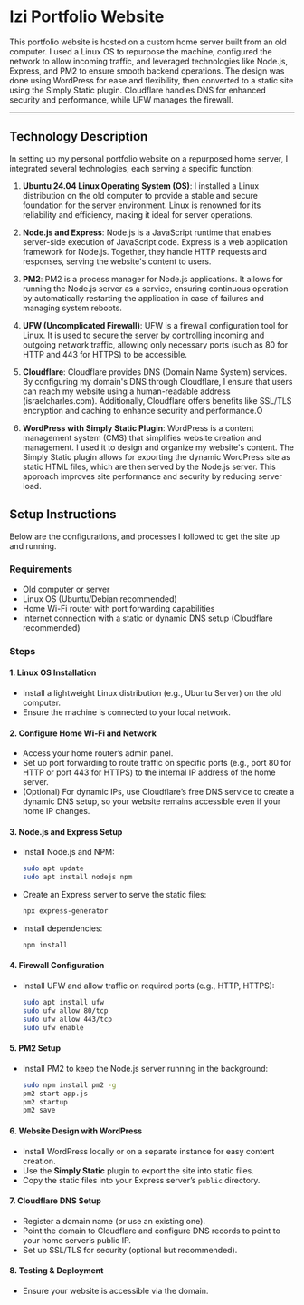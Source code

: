 # Izi Portfolio Website

This portfolio website is hosted on a custom home server built from an old computer. I used a Linux OS to repurpose the machine, configured the network to allow incoming traffic, and leveraged technologies like Node.js, Express, and PM2 to ensure smooth backend operations. The design was done using WordPress for ease and flexibility, then converted to a static site using the Simply Static plugin. Cloudflare handles DNS for enhanced security and performance, while UFW manages the firewall.

---

## Technology Description

In setting up my personal portfolio website on a repurposed home server, I integrated several technologies, each serving a specific function:

1. **Ubuntu 24.04 Linux Operating System (OS)**: I installed a Linux distribution on the old computer to provide a stable and secure foundation for the server environment. Linux is renowned for its reliability and efficiency, making it ideal for server operations.

2. **Node.js and Express**: Node.js is a JavaScript runtime that enables server-side execution of JavaScript code. Express is a web application framework for Node.js. Together, they handle HTTP requests and responses, serving the website's content to users.

3. **PM2**: PM2 is a process manager for Node.js applications. It allows for running the Node.js server as a service, ensuring continuous operation by automatically restarting the application in case of failures and managing system reboots.

4. **UFW (Uncomplicated Firewall)**: UFW is a firewall configuration tool for Linux. It is used to secure the server by controlling incoming and outgoing network traffic, allowing only necessary ports (such as 80 for HTTP and 443 for HTTPS) to be accessible.

5. **Cloudflare**: Cloudflare provides DNS (Domain Name System) services. By configuring my domain's DNS through Cloudflare, I ensure that users can reach my website using a human-readable address (israelcharles.com). Additionally, Cloudflare offers benefits like SSL/TLS encryption and caching to enhance security and performance.

6. **WordPress with Simply Static Plugin**: WordPress is a content management system (CMS) that simplifies website creation and management. I used it to design and organize my website's content. The Simply Static plugin allows for exporting the dynamic WordPress site as static HTML files, which are then served by the Node.js server. This approach improves site performance and security by reducing server load.

## Setup Instructions

Below are the configurations, and processes I followed to get the site up and running.

### Requirements

- Old computer or server
- Linux OS (Ubuntu/Debian recommended)
- Home Wi-Fi router with port forwarding capabilities
- Internet connection with a static or dynamic DNS setup (Cloudflare recommended)
  
### Steps

#### 1. **Linux OS Installation**

- Install a lightweight Linux distribution (e.g., Ubuntu Server) on the old computer.
- Ensure the machine is connected to your local network.

#### 2. **Configure Home Wi-Fi and Network**

- Access your home router’s admin panel.
- Set up port forwarding to route traffic on specific ports (e.g., port 80 for HTTP or port 443 for HTTPS) to the internal IP address of the home server.
- (Optional) For dynamic IPs, use Cloudflare’s free DNS service to create a dynamic DNS setup, so your website remains accessible even if your home IP changes.

#### 3. **Node.js and Express Setup**

- Install Node.js and NPM:

    ```bash
    sudo apt update
    sudo apt install nodejs npm
    ```

- Create an Express server to serve the static files:

    ```bash
    npx express-generator
    ```

- Install dependencies:

    ```bash
    npm install
    ```

#### 4. **Firewall Configuration**

- Install UFW and allow traffic on required ports (e.g., HTTP, HTTPS):

     ```bash
     sudo apt install ufw
     sudo ufw allow 80/tcp
     sudo ufw allow 443/tcp
     sudo ufw enable
     ```

#### 5. **PM2 Setup**

- Install PM2 to keep the Node.js server running in the background:

     ```bash
     sudo npm install pm2 -g
     pm2 start app.js
     pm2 startup
     pm2 save
     ```

#### 6. **Website Design with WordPress**

- Install WordPress locally or on a separate instance for easy content creation.
- Use the **Simply Static** plugin to export the site into static files.
- Copy the static files into your Express server’s `public` directory.

#### 7. **Cloudflare DNS Setup**

- Register a domain name (or use an existing one).
- Point the domain to Cloudflare and configure DNS records to point to your home server’s public IP.
- Set up SSL/TLS for security (optional but recommended).

#### 8. **Testing & Deployment**

- Ensure your website is accessible via the domain.